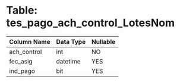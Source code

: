 # Table: tes_pago_ach_control_LotesNom

| Column Name | Data Type | Nullable |
|-------------|-----------|----------|
| ach_control | int | NO |
| fec_asig | datetime | YES |
| ind_pago | bit | YES |
